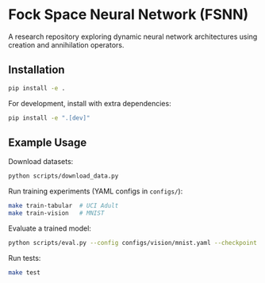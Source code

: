 # Fock Space Neural Network (FSNN)

A research repository exploring dynamic neural network architectures using creation and annihilation operators.

## Installation

```bash
pip install -e .
```

For development, install with extra dependencies:

```bash
pip install -e ".[dev]"
```

## Example Usage

Download datasets:

```bash
python scripts/download_data.py
```

Run training experiments (YAML configs in `configs/`):

```bash
make train-tabular  # UCI Adult
make train-vision   # MNIST
```

Evaluate a trained model:

```bash
python scripts/eval.py --config configs/vision/mnist.yaml --checkpoint runs/mnist/model.pt
```

Run tests:

```bash
make test
```
